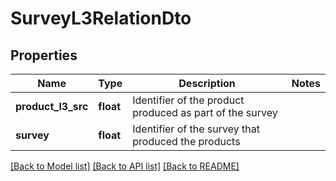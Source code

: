 # SurveyL3RelationDto

## Properties
Name | Type | Description | Notes
------------ | ------------- | ------------- | -------------
**product_l3_src** | **float** | Identifier of the product produced as part of the survey | 
**survey** | **float** | Identifier of the survey that produced the products | 

[[Back to Model list]](../README.md#documentation-for-models) [[Back to API list]](../README.md#documentation-for-api-endpoints) [[Back to README]](../README.md)


